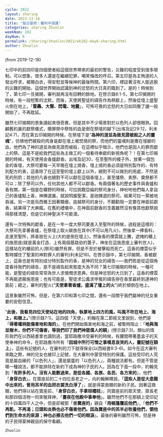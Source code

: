 ```yaml
---
cycle: 2022
layout: sharing
date: 2023-12-16
title: "每日靈修：審判中保護"
categories: sharing Zhuolin
weekNum: 102
dayNum: 6
permalink: /sharing/zhuolin/2022/wk102-day6-sharing.html
author: Zhuolin
---
```

(from 2019-12-18)

七印中的前四印是四個使者給這個世界帶來的最初的警告，災難的程度受到很多限制。可以想象，很多人還是在繼續犯罪，嘲笑悔改的呼召。第五印是為主殉道的人發出呼求，被賜白衣，得安慰並等候神的最後時間。第六印，標誌著沒有人能逃脫的災難的開始，這個世界開始認識到神的忿怒的大日真的臨到了。是的！時候到了，第七印一旦揭開，審判就再沒有回轉的餘地。在啓示錄8:1-5，第七印揭開的時候，有一段短暫的沈默，而後，天使將聖徒的禱告作為祭獻上，然後從壇上盛聖火倒在地上，「**雷轟、大聲、閃電、地震**」，可怖可畏的忿怒的大日如同撒了疆一般開始了，不再耽延。  

雖然七印揭開的景象讀起來很奇異，但是其中不少場景對於以色列人卻很眼熟。回顧舊約裏的獻祭儀式，贖罪祭中祭牲的血是倒在祭壇的腳下(出埃及記29:12，利未記4:7)，而在第五印揭開的時候，在祭壇下是“**為神的道並為做見證被殺之人的靈魂**”，彷彿他們被殺的肉身是獻在壇上被焚燒的祭，而他們的靈魂則是撒在壇腳的血，他們為了神的道並為做見證而被殺，在這裡似乎暗示，他們也是因人的罪而獻上的祭。這是不是給我們這些為主做工的一個看待奉獻的新視角呢？！在第七印揭開的時候，有天使用金香爐獻香。出埃及記30，在至聖所的幔子外，放著一個包金的香壇，大祭司要每一天早晚在壇上燒香，壇上燒的香必須是特別製作的、有特別配方的香，這香除了在這至聖的壇上獻上以外，絕對不可以做別的用處，不然是死的刑罰；其他的凡香也絕對不可以獻在這個香壇上，甚至燔祭、素祭、奠祭都不可以；除了祭司以外，任何其他人都不可以獻香。有兩個著名的歷史事件與香爐和香有關，第一個是在曠野的時候，可拉挑戰亞綸的祭司身分，神吩咐他們每人拿自己的香爐點上香，神揀選誰，就說明誰聖潔，是祂揀選的祭司，結果可拉一黨被地吞滅。另一次是烏西雅王因著驕傲，逾越祭司的身分，不聽勸阻一定要在神面前獻香，結果得了大麻瘋。在舊約禮儀中，在神面前獻香的含義雖然沒有像其他獻祭說得那樣清楚，但是它的神聖決不可褻瀆。  

還有一次特殊的獻香，是在一年一度大祭司要進入至聖所的時候，過程是這樣的：大祭司先拿著香爐，在祭壇上取火碳放在其中(不可以用凡火)，然後拿一捧香料，走進至聖所，將香放在火上(大約是倒在壇上)，然後香的煙雲就上騰，遮掩約櫃上的施恩座(就是黃金打造、上有兩個基路伯的蓋子，神坐在這施恩座上審判世人)，這樣站在約櫃前的人(祭司)雖然有罪，但是不至於被擊殺而死亡。這香的煙雲似乎暫時攔住了聖潔的神對罪人的審判(利未記16)。在啓示錄中，第七印揭開，香被獻上，這香也是有特別成分特別製作的香，是神的兒女的禱告——我們若是從這個角度看待我們的禱告，是不是禱告起來態度大為不同？第七印揭開的時候，一種可能，是聖徒的禱告常常為世人求憐憫求恩典，但是神忿怒的大日到了，這香的煙雲不再能遮蔽施恩座；也有可能是，聖徒求公義求申冤的禱告摻在香里最終到達神的面前；總之，審判的聖火(“**天使拿著香爐，盛滿了壇上的火**”)終於傾倒在地上。  

這景象雖然可怖，但是，在第六印和第七印之間，還有一段關乎我們屬神的兒女重要的安慰信息。  

“**此後，我看見四位天使站在地的四角，執掌地上四方的風，叫風不吹在地上、海上，和樹上。**”(啓示錄7:1)。這四個「天使」，約翰在第二節經文里說到，他們是「**得著權柄能傷害地和海的**」。在他們開始傷害地和海之前，被暫時阻止：「**地與海並樹木，你們不可傷害，等我們印了我們神眾僕人的額**」(啓示錄7:3)。類似的情形我們在以西結書里也讀到過，當耶路撒冷受審判的時候，有腰間帶著墨盒子的天使奉神的命令，在耶路撒冷所有「**因城中所行可憎之事嘆息哀哭的人，畫記號在額上**」，這些有記號的人，在審判的刀下就得保全(以西結書9:3-6)。如今在這大審判來臨之際，神的兒女也被印上記號，在大審判中蒙受特別的保護。這些受印的人究竟是屬血緣的「以色列人」，還是屬靈的「以色列人」，兩種說法都有。但是不管是哪一種說法，都不能排除在新約下成為神的子民的人。因為在下面一段中，約翰見到「**有許多的人，沒有人能數過來，是從各國、各族、各民、各方來的**」，他們「**身穿白衣**」。在寶座前的二十四位長老之一，向約翰解釋說，「**這些人是從大患難中出來的，曾用羔羊的血把衣裳洗白淨了**」，就是得蒙救贖的新約子民。因著這救贖，他們得以站在寶座前，「**身穿白衣，手拿棕櫚枝**」，同寶座前的眾天使、眾長老和那四個活物一同來敬拜神，「**晝夜在他殿中事奉他**」。雖然他們不在那額上受印記的十四萬四千人之中，但是卻被那「**坐寶座的**」親自「**用帳篷覆庇他們**」，「**他們不再飢，不再渴；日頭和炎熱也必不傷害他們。因為寶座中的羔羊必牧養他們，領他們到生命水的泉源；神也必擦去他們一切的眼淚**」。最後的審判雖然可怖，但是神的子民得蒙神親自的保守看顧。  

`Zhuolin`  

